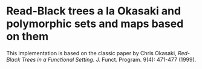 # Read-Black trees a la Okasaki and polymorphic sets and maps based on them

This implementation is based on the classic paper by Chris Okasaki,
*Red-Black Trees in a Functional Setting*. J. Funct. Program. 9(4):
471-477 (1999).
